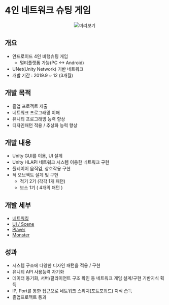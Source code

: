 # 4인 네트워크 슈팅 게임
<center>

 ![미리보기](../NetworkShooting.gif)

</center>

## 개요 
- 안드로이드 4인 비행슈팅 게임
  - 멀티플랫폼 가능(PC <-> Android)
- UNet(Unity Network) 기반 네트워크
- 개발 기간 : 2019.9 ~ 12 (3개월)

## 개발 목적
- 졸업 프로젝트 제출
- 네트워크 프로그래밍 이해
- 유니티 프로그래밍 능력 향상
- 디자인패턴 적용 / 추상화 능력 향상

## 개발 내용
- Unity GUI를 이용, UI 설계
- Unity HLAPI 네트워크 시스템 이용한 네트워크 구현
- 플레이어 움직임, 상호작용 구현
- 적 오브젝트 설계 및 구현
  - 적기 2기 (각각 1개 패턴)
  - 보스 1기 ( 4개의 패턴 )
  
## 개발 세부
 - [네트워킹]()
 - [UI / Scene]()
 - [Player]()
 - [Monster]()

## 성과
- 시스템 구조에 다양한 디자인 패턴을 적용 / 구현
- 유니티 API 사용능력 자기화
- 데이터 동기화, 서버/클라이언트 구조 확인 등 네트워크 게임 설계/구현 기반지식 획득
- IP, Port를 통한 접근으로 네트워크 스위치(포트포워드) 지식 습득
- 졸업프로젝트 통과